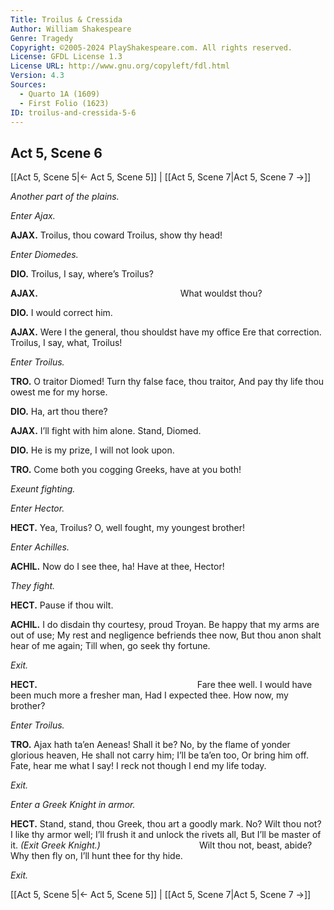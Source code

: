```yaml
---
Title: Troilus & Cressida
Author: William Shakespeare
Genre: Tragedy
Copyright: ©2005-2024 PlayShakespeare.com. All rights reserved.
License: GFDL License 1.3
License URL: http://www.gnu.org/copyleft/fdl.html
Version: 4.3
Sources:
  - Quarto 1A (1609)
  - First Folio (1623)
ID: troilus-and-cressida-5-6
---
```


## Act 5, Scene 6
[[Act 5, Scene 5|← Act 5, Scene 5]] | [[Act 5, Scene 7|Act 5, Scene 7 →]]

*Another part of the plains.*

*Enter Ajax.*

**AJAX.**
Troilus, thou coward Troilus, show thy head!

*Enter Diomedes.*

**DIO.**
Troilus, I say, where’s Troilus?

**AJAX.**
                What wouldst thou?

**DIO.**
I would correct him.

**AJAX.**
Were I the general, thou shouldst have my office
Ere that correction. Troilus, I say, what, Troilus!

*Enter Troilus.*

**TRO.**
O traitor Diomed! Turn thy false face, thou traitor,
And pay thy life thou owest me for my horse.

**DIO.**
Ha, art thou there?

**AJAX.**
I’ll fight with him alone. Stand, Diomed.

**DIO.**
He is my prize, I will not look upon.

**TRO.**
Come both you cogging Greeks, have at you both!

*Exeunt fighting.*

*Enter Hector.*

**HECT.**
Yea, Troilus? O, well fought, my youngest brother!

*Enter Achilles.*

**ACHIL.**
Now do I see thee, ha! Have at thee, Hector!

*They fight.*

**HECT.**
Pause if thou wilt.

**ACHIL.**
I do disdain thy courtesy, proud Troyan.
Be happy that my arms are out of use;
My rest and negligence befriends thee now,
But thou anon shalt hear of me again;
Till when, go seek thy fortune.

*Exit.*

**HECT.**
                  Fare thee well.
I would have been much more a fresher man,
Had I expected thee. How now, my brother?

*Enter Troilus.*

**TRO.**
Ajax hath ta’en Aeneas! Shall it be?
No, by the flame of yonder glorious heaven,
He shall not carry him; I’ll be ta’en too,
Or bring him off. Fate, hear me what I say!
I reck not though I end my life today.

*Exit.*

*Enter a Greek Knight in armor.*

**HECT.**
Stand, stand, thou Greek, thou art a goodly mark.
No? Wilt thou not? I like thy armor well;
I’ll frush it and unlock the rivets all,
But I’ll be master of it.
*(Exit Greek Knight.)*
           Wilt thou not, beast, abide?
Why then fly on, I’ll hunt thee for thy hide.

*Exit.*

[[Act 5, Scene 5|← Act 5, Scene 5]] | [[Act 5, Scene 7|Act 5, Scene 7 →]]